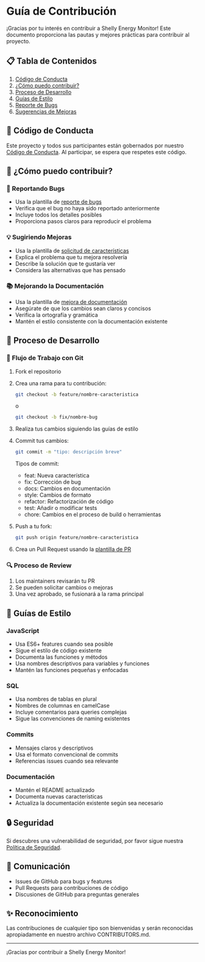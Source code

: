 # Guía de Contribución

¡Gracias por tu interés en contribuir a Shelly Energy Monitor! Este documento proporciona las pautas y mejores prácticas para contribuir al proyecto.

## 📋 Tabla de Contenidos

1. [Código de Conducta](#código-de-conducta)
2. [¿Cómo puedo contribuir?](#cómo-puedo-contribuir)
3. [Proceso de Desarrollo](#proceso-de-desarrollo)
4. [Guías de Estilo](#guías-de-estilo)
5. [Reporte de Bugs](#reporte-de-bugs)
6. [Sugerencias de Mejoras](#sugerencias-de-mejoras)

## 📜 Código de Conducta

Este proyecto y todos sus participantes están gobernados por nuestro [Código de Conducta](CODE_OF_CONDUCT.md). Al participar, se espera que respetes este código.

## 🤝 ¿Cómo puedo contribuir?

### 🐛 Reportando Bugs
- Usa la plantilla de [reporte de bugs](.github/ISSUE_TEMPLATE/bug_report.md)
- Verifica que el bug no haya sido reportado anteriormente
- Incluye todos los detalles posibles
- Proporciona pasos claros para reproducir el problema

### 💡 Sugiriendo Mejoras
- Usa la plantilla de [solicitud de características](.github/ISSUE_TEMPLATE/feature_request.md)
- Explica el problema que tu mejora resolvería
- Describe la solución que te gustaría ver
- Considera las alternativas que has pensado

### 📚 Mejorando la Documentación
- Usa la plantilla de [mejora de documentación](.github/ISSUE_TEMPLATE/documentation.md)
- Asegúrate de que los cambios sean claros y concisos
- Verifica la ortografía y gramática
- Mantén el estilo consistente con la documentación existente

## 🔄 Proceso de Desarrollo

### 🌿 Flujo de Trabajo con Git

1. Fork el repositorio
2. Crea una rama para tu contribución:
   ```bash
   git checkout -b feature/nombre-caracteristica
   ```
   o
   ```bash
   git checkout -b fix/nombre-bug
   ```

3. Realiza tus cambios siguiendo las guías de estilo
4. Commit tus cambios:
   ```bash
   git commit -m "tipo: descripción breve"
   ```
   Tipos de commit:
   - feat: Nueva característica
   - fix: Corrección de bug
   - docs: Cambios en documentación
   - style: Cambios de formato
   - refactor: Refactorización de código
   - test: Añadir o modificar tests
   - chore: Cambios en el proceso de build o herramientas

5. Push a tu fork:
   ```bash
   git push origin feature/nombre-caracteristica
   ```

6. Crea un Pull Request usando la [plantilla de PR](.github/pull_request_template.md)

### 🔍 Proceso de Review

1. Los maintainers revisarán tu PR
2. Se pueden solicitar cambios o mejoras
3. Una vez aprobado, se fusionará a la rama principal

## 🎨 Guías de Estilo

### JavaScript

- Usa ES6+ features cuando sea posible
- Sigue el estilo de código existente
- Documenta las funciones y métodos
- Usa nombres descriptivos para variables y funciones
- Mantén las funciones pequeñas y enfocadas

### SQL

- Usa nombres de tablas en plural
- Nombres de columnas en camelCase
- Incluye comentarios para queries complejas
- Sigue las convenciones de naming existentes

### Commits

- Mensajes claros y descriptivos
- Usa el formato convencional de commits
- Referencias issues cuando sea relevante

### Documentación

- Mantén el README actualizado
- Documenta nuevas características
- Actualiza la documentación existente según sea necesario

## 🔒 Seguridad

Si descubres una vulnerabilidad de seguridad, por favor sigue nuestra [Política de Seguridad](SECURITY.md).

## 💬 Comunicación

- Issues de GitHub para bugs y features
- Pull Requests para contribuciones de código
- Discusiones de GitHub para preguntas generales

## ✨ Reconocimiento

Las contribuciones de cualquier tipo son bienvenidas y serán reconocidas apropiadamente en nuestro archivo CONTRIBUTORS.md.

---

¡Gracias por contribuir a Shelly Energy Monitor!
